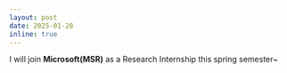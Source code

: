 ```yaml
---
layout: post
date: 2025-01-28
inline: true
---
```


I will join **Microsoft(MSR)** as a Research Internship this spring semester~
